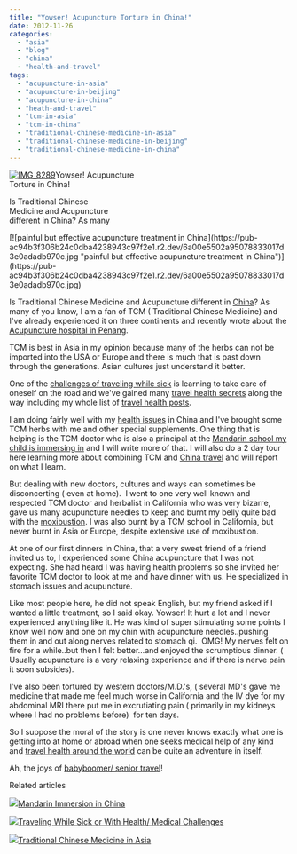 ```yaml
---
title: "Yowser! Acupuncture Torture in China!"
date: 2012-11-26
categories: 
  - "asia"
  - "blog"
  - "china"
  - "health-and-travel"
tags: 
  - "acupuncture-in-asia"
  - "acupuncture-in-beijing"
  - "acupuncture-in-china"
  - "heath-and-travel"
  - "tcm-in-asia"
  - "tcm-in-china"
  - "traditional-chinese-medicine-in-asia"
  - "traditional-chinese-medicine-in-beijing"
  - "traditional-chinese-medicine-in-china"
---
```


[![IMG_8289](https://pub-ac94b3f306b24c0dba4238943c97f2e1.r2.dev/6a00e5502a95078833017ee55fe894970d.jpg "IMG_8289")](https://pub-ac94b3f306b24c0dba4238943c97f2e1.r2.dev/6a00e5502a95078833017ee55fe894970d.jpg)Yowser! Acupuncture  
Torture in China!  
  
Is Traditional Chinese  
Medicine and Acupuncture  
different in China? As many

<!--more--> [![painful but effective acupuncture treatment in China](https://pub-ac94b3f306b24c0dba4238943c97f2e1.r2.dev/6a00e5502a95078833017d3e0adadb970c.jpg "painful but effective acupuncture treatment in China")](https://pub-ac94b3f306b24c0dba4238943c97f2e1.r2.dev/6a00e5502a95078833017d3e0adadb970c.jpg)  
  
  
Is Traditional Chinese Medicine and Acupuncture different in [China](http://soultravelers3new.local/2012/11/china-parks-and-martial-arts.html#more "china health and fitness")? As many of you know, I am a fan of TCM ( Traditional Chinese Medicine) and I've already experienced it on three continents and recently wrote about the [Acupuncture hospital in Penang](http://soultravelers3new.local/2012/10/traditional-chinese-medicine-in-asia.html "acupuncture hospital in Penang").  
  
TCM is best in Asia in my opinion because many of the herbs can not be imported into the USA or Europe and there is much that is past down through the generations. Asian cultures just understand it better.  
  
One of the [challenges of traveling while sick](http://soultravelers3new.local/2012/10/traveling-while-sick-or-with-health-medical-challenges.html "traveling when sick") is learning to take care of oneself on the road and we've gained many [travel health secrets](http://soultravelers3new.local/2011/09/travel-health-secrets-for-long-term-digital-nomads.html "travel health secrets") along the way including my whole list of [travel health posts](http://soultravelers3new.local/health-and-travel/ "travel health posts").  
  
I am doing fairly well with my [health issues](http://soultravelers3new.local/2012/04/health-organic-raw-foods-and-travel.html#more "health issues") in China and I've brought some TCM herbs with me and other special supplements. One thing that is helping is the TCM doctor who is also a principal at the [Mandarin school my child is immersing in](http://soultravelers3new.local/2012/11/mandarin-immersion-in-china.html "traditional Chinese school in China") and I will write more of that. I will also do a 2 day tour here learning more about combining TCM and [China travel](http://soultravelers3new.local/2012/11/china-travel-in-the-autumn.html "china travel or vacation") and will report on what I learn.  
  
But dealing with new doctors, cultures and ways can sometimes be disconcerting ( even at home).  I went to one very well known and respected TCM doctor and herbalist in California who was very bizarre, gave us many acupuncture needles to keep and burnt my belly quite bad with the [moxibustion](http://en.wikipedia.org/wiki/Moxibustion "moxibustion"). I was also burnt by a TCM school in California, but never burnt in Asia or Europe, despite extensive use of moxibustion.  
  
At one of our first dinners in China, that a very sweet friend of a friend invited us to, I experienced some China acupuncture that I was not expecting. She had heard I was having health problems so she invited her favorite TCM doctor to look at me and have dinner with us. He specialized in stomach issues and acupuncture.  
  
Like most people here, he did not speak English, but my friend asked if I wanted a little treatment, so I said okay. Yowser! It hurt a lot and I never experienced anything like it. He was kind of super stimulating some points I know well now and one on my chin with acupuncture needles..pushing them in and out along nerves related to stomach qi.  OMG! My nerves felt on fire for a while..but then I felt better...and enjoyed the scrumptious dinner. ( Usually acupuncture is a very relaxing experience and if there is nerve pain it soon subsides).  
  
I've also been tortured by western doctors/M.D.'s, ( several MD's gave me medicine that made me feel much worse in California and the IV dye for my abdominal MRI there put me in excrutiating pain ( primarily in my kidneys where I had no problems before)  for ten days.  
  
So I suppose the moral of the story is one never knows exactly what one is getting into at home or abroad when one seeks medical help of any kind and [travel health around the world](http://soultravelers3new.local/2012/07/penang-best-hospitals-great-health-care-at-low-cost.html "travel health around the world") can be quite an adventure in itself.  
  
Ah, the joys of [babyboomer/ senior travel](http://soultravelers3new.local/2010/06/early-retirement-perpetual-travel-radical-early-retirement-with-kids-rtw-family-travel-multiyear.html "baby boomer travel and senior travel")!  
  
  

Related articles

[![](http://i.zemanta.com/126145245_80_80.jpg)](http://soultravelers3new.local/2012/11/mandarin-immersion-in-china.html)[Mandarin Immersion in China](http://soultravelers3new.local/2012/11/mandarin-immersion-in-china.html)

[![](http://i.zemanta.com/120875588_80_80.jpg)](http://soultravelers3new.local/2012/10/traveling-while-sick-or-with-health-medical-challenges.html)[Traveling While Sick or With Health/ Medical Challenges](http://soultravelers3new.local/2012/10/traveling-while-sick-or-with-health-medical-challenges.html)

[![](http://i.zemanta.com/120352870_80_80.jpg)](http://soultravelers3new.local/2012/10/traditional-chinese-medicine-in-asia.html)[Traditional Chinese Medicine in Asia](http://soultravelers3new.local/2012/10/traditional-chinese-medicine-in-asia.html)
